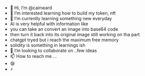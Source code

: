- 👋 Hi, I’m @cainward
- 👀 I’m interested learning how to build my token, nft
- 🌱 I’m currently learning something new everyday
- AI is very helpful with information like
- you can take an convert an image into base64 code
- then turn it back into its original image still working on tha part
- chatgpt tryed but i reach the maximum free memory 
-  solidity is something in learnings ish 
- 💞️ I’m looking to collaborate on ..few ideas 
- 📫 How to reach me ...
- 😄
- ⚡ 

<!---
cainward/cainward is a ✨ special ✨![1000000307](https://github.com/user-attachments/assets/cc645d40-a4aa-4017-8f54-cf45f28b49a7)
 repository because its `README.md` (this file) appears on your GitHub profile.
You can click the Preview link to take a look at your changes.
--->
